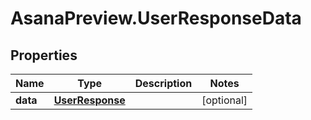 # AsanaPreview.UserResponseData

## Properties
Name | Type | Description | Notes
------------ | ------------- | ------------- | -------------
**data** | [**UserResponse**](UserResponse.md) |  | [optional] 
